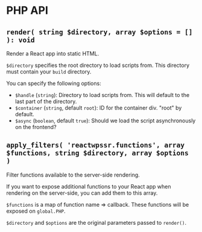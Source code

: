 # PHP API

## `render( string $directory, array $options = [] ): void`

Render a React app into static HTML.

`$directory` specifies the root directory to load scripts from. This directory must contain your `build` directory.

You can specify the following options:

* `$handle` (`string`): Directory to load scripts from. This will default to the last part of the directory.
* `$container` (`string`, default `root`): ID for the container div. "root" by default.
* `$async` (`boolean`, default `true`): Should we load the script asynchronously on the frontend?


## `apply_filters( 'reactwpssr.functions', array $functions, string $directory, array $options )`

Filter functions available to the server-side rendering.

If you want to expose additional functions to your React app when rendering on the server-side, you can add them to this array.

`$functions` is a map of function name => callback. These functions will be exposed on `global.PHP`.

`$directory` and `$options` are the original parameters passed to `render()`.

